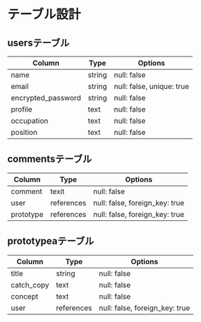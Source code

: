 # テーブル設計

## usersテーブル

| Column             | Type   | Options                   |
| ------------------ | ------ | ------------------------- |
| name               | string | null: false               |
| email              | string | null: false, unique: true |
| encrypted_password | string | null: false               |
| profile            | text   | null: false               |
| occupation         | text   | null: false               |
| position           | text   | null: false               |

## commentsテーブル

| Column             | Type       | Options                        |
| ------------------ | ---------- | ------------------------------ |
| comment            | texit      | null: false                    |
| user               | references | null: false, foreign_key: true |
| prototype          | references | null: false, foreign_key: true |

## prototypeaテーブル

| Column             | Type        | Options                        |
| ------------------ | ----------- | ------------------------------ |
| title              | string      | null: false                    |
| catch_copy         | text        | null: false                    |
| concept            | text        | null: false                    |
| user               | references  | null: false, foreign_key: true |
